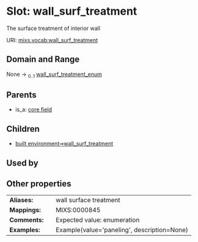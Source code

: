 
# Slot: wall_surf_treatment


The surface treatment of interior wall

URI: [mixs.vocab:wall_surf_treatment](https://w3id.org/mixs/vocab/wall_surf_treatment)


## Domain and Range

None &#8594;  <sub>0..1</sub> [wall_surf_treatment_enum](wall_surf_treatment_enum.md)

## Parents

 *  is_a: [core field](core_field.md)

## Children

 *  [built environment➞wall_surf_treatment](built_environment_wall_surf_treatment.md)

## Used by


## Other properties

|  |  |  |
| --- | --- | --- |
| **Aliases:** | | wall surface treatment |
| **Mappings:** | | MIXS:0000845 |
| **Comments:** | | Expected value: enumeration |
| **Examples:** | | Example(value='paneling', description=None) |

